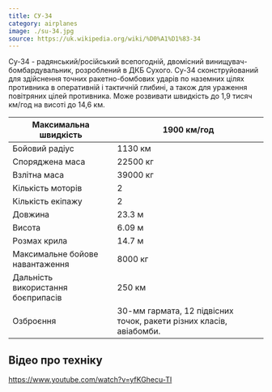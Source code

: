 ```yaml
---
title: СУ-34
category: airplanes
image: ./su-34.jpg
source: https://uk.wikipedia.org/wiki/%D0%A1%D1%83-34
---
```

Су-34 -  радянський/російський всепогодній, двомісний винищувач-бомбардувальник, розроблений в ДКБ Сухого.
Су-34 сконструйований для здійснення точних ракетно-бомбових ударів по наземних цілях противника в оперативній і тактичній глибині, а також для ураження повітряних цілей противника. Може розвивати швидкість до 1,9 тисяч км/год на висоті до 14,6 км.

Максимальна швидкість  |  1900 км/год
------- | -------
Бойовий радіус | 1130 км
Споряджена маса | 22500 кг
Взлітна маса | 39000 кг
Кількість моторів | 2
Кількість екіпажу | 2
Довжина | 23.3 м
Висота | 6.09 м
Розмах крила | 14.7 м
Максимальне бойове навантаження | 8000 кг
Дальність використання боєприпасів | 250 км
Озброєння | 30-мм гармата, 12 підвісних точок, ракети різних класів, авіабомби. 

## Відео про техніку

https://www.youtube.com/watch?v=yfKGhecu-TI